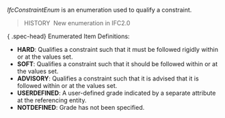 ﻿_IfcConstraintEnum_ is an enumeration used to qualify a constraint.

> HISTORY&nbsp; New enumeration in IFC2.0

{ .spec-head}
Enumerated Item Definitions:

* **HARD**: Qualifies a constraint such that it must be followed rigidly within or at the values set.
* **SOFT**: Qualifies a constraint such that it should be followed within or at the values set.
* **ADVISORY**: Qualifies a constraint such that it is advised that it is followed within or at the values set.
* **USERDEFINED**: A user-defined grade indicated by a separate attribute at the referencing entity.
* **NOTDEFINED**: Grade has not been specified.
